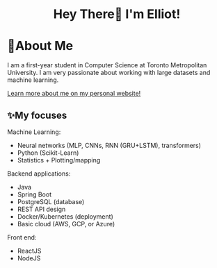 <h1 align="center">Hey There👋 I'm Elliot! </h1>
 
# 💫About Me
I am a first-year student in Computer Science at Toronto Metropolitan University. I am very passionate about working with large datasets and machine learning.

[Learn more about me on my personal website!](https://elliot-sones.vercel.app/)



## ✨My focuses 

Machine Learning: 
- Neural networks (MLP, CNNs, RNN (GRU+LSTM), transformers) 
- Python (Scikit-Learn)
- Statistics + Plotting/mapping

Backend applications:
- Java
- Spring Boot 
- PostgreSQL (database)
- REST API design
- Docker/Kubernetes (deployment)
- Basic cloud (AWS, GCP, or Azure)

Front end: 
- ReactJS
- NodeJS
